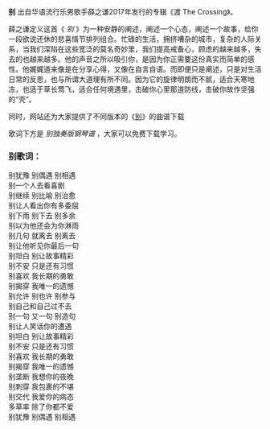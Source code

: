 

**别** 出自华语流行乐男歌手薛之谦2017年发行的专辑《渡 The Crossing》。

薛之谦定义这首《 _别_
》为一种安静的阐述，阐述一个心态，阐述一个故事，给你一段欲说还休的悲喜情节排列组合。忙碌的生活，拥挤嘈杂的城市，复杂的人际关系，当我们深陷在这些宽泛的莫名奇妙里，我们提高戒备心，顾虑的越来越多，失去的也越来越多。他的声音之所以吸引你，是因为你正需要这份真实而简单的感性。他娓娓道来像是在分享心得，又像在自言自语。而即便只是阐述，只是对生活日常的反思，也与所谓大道理有所不同。因为它的旋律明朗而不腻，适合天寒地冻，也适于草长莺飞，适合任何境遇里，击破你心里那道防线，击破你故作坚强的“壳”。

同时，网站还为大家提供了不同版本的《[别](Music-8579-别-薛之谦.html "别")》的曲谱下载

歌词下方是 _别独奏版钢琴谱_ ，大家可以免费下载学习。

### 别歌词：

别犹豫 别偶遇 别相遇  
别一个人去看喜剧  
别继续 别比喻 别治愈  
别让人看出你有多委屈  
别下雨 别下去 别多余  
别以为他还会为你淋雨  
别几句 就离去 别离去  
别让他听见你最后一句  
别坦白 别让故事精彩  
别不安 只是还有习惯  
别喜欢 我长期的勇敢  
别揭穿 我唯一的遗憾  
别允许 别也许 别参与  
别自己和自己过不去  
别一句 又一句 别造句  
别让人笑话你的遭遇  
别坦白 别让故事精彩  
别不安 只是还有习惯  
别喜欢 我长期的勇敢  
别揭穿 我唯一的遗憾  
别垄断 我想你的夜晚  
别刺穿 我包裹的不堪  
别交代 我爱你的病态  
多草率 除了你都不爱  
别犹豫 别偶遇 别相遇

